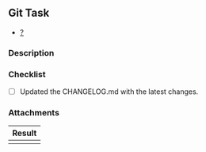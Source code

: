 ## Git Task
- [?](https://github.com/DevR0om/web/issues/?)

### Description
<!--- Description about what have been done on this merge request, could include the objective of the jira ticket or some more technical detail of the merge requests (example: i had to do X thing on our redux store because of Y, i added a new utility function that makes Z, i choose to use X design pattern because of W) that will help who is reviewing to have a better understand about what you have done. -->

### Checklist
- [ ] Updated the CHANGELOG.md with the latest changes.


### Attachments
<!-- A screenshot, GIF or video about the new screen or component, if necessary. -->
<!-- Please add it inside the table to avoid the screenshots getting huge. -->

| Result |
| ------ |
| <!-- [Printscreen](Link) --> |
